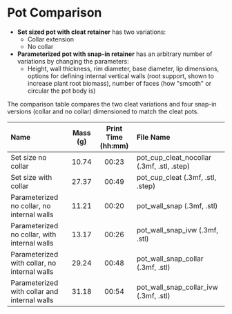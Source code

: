 # Pot Comparison

- **Set sized pot with cleat retainer** has two variations:
  - Collar extension
  - No collar
- **Parameterized pot with snap-in retainer** has an arbitrary number of variations by changing the parameters:
  - Height, wall thickness, rim diameter, base diameter, lip dimensions, options for defining internal vertical walls (root support, shown to increase plant root biomass), number of faces (how "smooth" or circular the pot body is)

The comparison table compares the two cleat variations and four snap-in versions (collar and no collar) dimensioned to match the cleat pots.

| Name                                         | Mass (g) | Print Time (hh:mm) | File Name                                  |
| :------------------------------------------- | :------: | :----------------: | :----------------------------------------- |
| Set size no collar                           |  10.74   |       00:23        | pot_cup_cleat_nocollar (.3mf, .stl, .step) |
| Set size with collar                         |  27.37   |       00:49        | pot_cup_cleat (.3mf, .stl, .step)          |
| Parameterized no collar, no internal walls   |  11.21   |       00:20        | pot_wall_snap (.3mf, .stl)                 |
| Parameterized no collar, with internal walls |  13.17   |       00:26        | pot_wall_snap_ivw (.3mf, .stl)             |
| Parameterized with collar, no internal walls |  29.24   |       00:48        | pot_wall_snap_collar (.3mf, .stl)          |
| Parameterized with collar and internal walls |  31.18   |       00:54        | pot_wall_snap_collar_ivw (.3mf, .stl)      |

